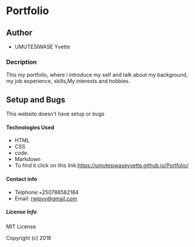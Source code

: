 # Portfolio
## Author
* UMUTESIWASE Yvette
### Decription
This my portfolio, where i introduce my self and talk about my background, my job experience, skills,My interests and hobbies.
## Setup and Bugs
This website doesn't have setup or bugs 
#### Technologies Used
* HTML
* CSS
* code.
* Markdown
* To find it click on this link:https://umutesiwaseyvette.github.io/Portfolio/
#### Contact info
* Telphone:+250788582184
* Email: rwjpyy@gmail.com
##### License Info
MIT License

Copyright (c) 2018 




